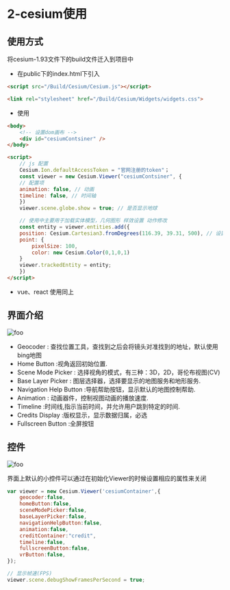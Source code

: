# 2-cesium使用

## 使用方式

将cesium-1.93文件下的build文件迁入到项目中

- 在public下的index.html下引入
```html
<script src="/Build/Cesium/Cesium.js"></script>

<link rel="stylesheet" href="/Build/Cesium/Widgets/widgets.css">
```

- 使用

```html
<body>
    <!-- 设置dom画布 -->
    <div id="cesiumContsiner" />
</body>

<script>
    // js 配置
    Cesium.Ion.defaultAccessToken = "官网注册的token"；
    const viewer = new Cesium.Viewer("cesiumContsiner", {
    // 配置项
    animation: false, // 动画
    timeline: false, // 时间轴
    })
    viewer.scene.globe.show = true; // 是否显示地球

    // 使用中主要用于加载实体模型，几何图形 样效设置 动作修改
    const entity = viewer.entities.add({
    position: Cesium.Cartesian3.fromDegrees(116.39, 39.31, 500), // 设置默认相机为止 经度 维度 高度
    point: {
        pixelSize: 100,
        color: new Cesium.Color(0,1,0,1)
    }
    viewer.trackedEntity = entity;
    })
</script>
```

- vue、react 使用同上

## 界面介绍

<img :src="$withBase('/webgl/cesium/1.jpg')" alt="foo" />

- Geocoder : 查找位置工具，查找到之后会将镜头对准找到的地址，默认使用bing地图
- Home Button :视角返回初始位置.
- Scene Mode Picker : 选择视角的模式，有三种：3D，2D，哥伦布视图(CV)
- Base Layer Picker : 图层选择器，选择要显示的地图服务和地形服务.
- Navigation Help Button :导航帮助按钮，显示默认的地图控制帮助.
- Animation : 动画器件，控制视图动画的播放速度.
- Timeline :时间线,指示当前时间，并允许用户跳到特定的时间.
- Credits Display :版权显示，显示数据归属，必选
- Fullscreen Button :全屏按钮

## 控件

<img :src="$withBase('/webgl/cesium/2.jpg')" alt="foo" />

界面上默认的小控件可以通过在初始化Viewer的时候设置相应的属性来关闭

```js
var viewer = new Cesium.Viewer('cesiumContainer',{
    geocoder:false,
    homeButton:false,
    sceneModePicker:false,
    baseLayerPicker:false,
    navigationHelpButton:false,
    animation:false,
    creditContainer:"credit",
    timeline:false,
    fullscreenButton:false,
    vrButton:false,
});

// 显示帧速(FPS)
viewer.scene.debugShowFramesPerSecond = true;
```